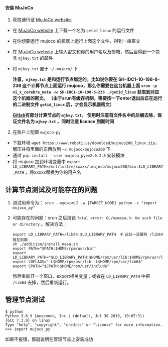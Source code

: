 #### 安装 MuJoCo
1. 获取通行证 [MuJoCo website](https://www.roboti.us/license.html). 

* 在 [MuJoCo website](https://www.roboti.us/license.html) 上下载一个名为 `getid_linux` 的运行文件
* 在你想要运行 mujoco 的机器上运行上面这个文件，得到一串密文
* 在 [MuJoCo website](https://www.roboti.us/license.html) 上输入密文和你的用户名以及邮箱，然后会得到一个包含 `mjkey.txt` 的邮件
* 将 `mjkey.txt` 置于 `~/.mujoco/` 下

    **注意，`mjkey.txt` 是和运行节点绑定的。比如说你要在 SH-IDC1-10-198-8-236 这个计算节点上面运行 mujoco，那么你需要在这台机器上面 
    `srun -p vi_x_cerebra_meta -w SH-IDC1-10-198-8-236 ./getid_linux` 获取到对应这个机器的密文。
    （由于srun有缓存机制，需要按一下enter退出后正在运行的二进制文件 `getid_linux` 后，才会显示机器密文）**

    **[Gitlab](https://gitlab.bj.sensetime.com/open-XLab/cell/nerveX/snippets)有部分计算节点的 `mjkey.txt`，
    使用时注意将文件名中的后缀去除，保证文件名为 `mjkey.txt` ，同时注意 licence 到期时间**

2. 在账户上配置 ``mujoco-py``

* 下载环境 `wget https://www.roboti.us/download/mujoco200_linux.zip`，解压并将里面的东西放到 `~/.mujoco/mujoco200` 下
* 通过 `pip install --user mujoco_py==2.0.2.8` 安装模块
* 将 mujoco 加到环境变量中 `export LD_LIBRARY_PATH=/mnt/lustre/xxxxx/.mujoco/mujoco200/bin:$LD_LIBRARY_PATH` ，将xxxxx替换为你的用户名


## 计算节点测试及可能存在的问题
1. 测试用命令为： ``srun --mpi=pmi2 -w {TARGET_NODE} python -c "import mujoco_py"``

2. 可能存在的问题：srun 之后报错 `fatal error: GL/osmesa.h: No such file or directory` 。解决方法：

    ```
    export LD_LIBRARY_PATH=/lib64:$LD_LIBRARY_PATH  # 此处一定要将 /lib64 放在前面
    sh ./addition/install_mesa.sh
    export PATH="$PATH:$HOME/rpm/usr/bin"
    export LD_LIBRARY_PATH="$LD_LIBRARY_PATH:$HOME/rpm/usr/lib:$HOME/rpm/usr/lib64"
    export LDFLAGS="-L$HOME/rpm/usr/lib -L$HOME/rpm/usr/lib64"
    export CPATH="$CPATH:$HOME/rpm/usr/include"
    ```
    
    然后重新开一个窗口，export相关变量；或者在 `LD_LIBRARY_PATH` 中把 `/lib64` 去掉，然后重新运行。


## 管理节点测试
```
$ python
Python 3.6.9 |Anaconda, Inc.| (default, Jul 30 2019, 19:07:31)
[GCC 7.3.0] on linux
Type "help", "copyright", "credits" or "license" for more information.
>>> import mujoco_py
```

如果不报错，那就说明在管理节点上安装成功